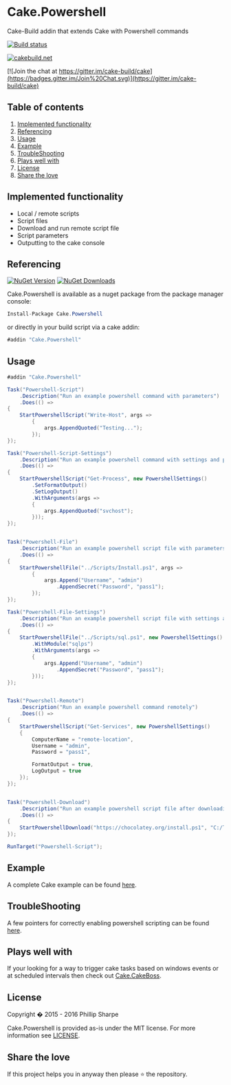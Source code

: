 # Cake.Powershell
Cake-Build addin that extends Cake with Powershell commands

[![Build status](https://ci.appveyor.com/api/projects/status/5g0u2757tix9se6f?svg=true)](https://ci.appveyor.com/project/SharpeRAD/cake-powershell)

[![cakebuild.net](https://img.shields.io/badge/WWW-cakebuild.net-blue.svg)](http://cakebuild.net/)

[![Join the chat at https://gitter.im/cake-build/cake](https://badges.gitter.im/Join%20Chat.svg)](https://gitter.im/cake-build/cake)



## Table of contents

1. [Implemented functionality](https://github.com/SharpeRAD/Cake.Powershell#implemented-functionality)
2. [Referencing](https://github.com/SharpeRAD/Cake.Powershell#referencing)
3. [Usage](https://github.com/SharpeRAD/Cake.Powershell#usage)
4. [Example](https://github.com/SharpeRAD/Cake.Powershell#example)
5. [TroubleShooting](https://github.com/SharpeRAD/Cake.Powershell#troubleshooting)
6. [Plays well with](https://github.com/SharpeRAD/Cake.Powershell#plays-well-with)
7. [License](https://github.com/SharpeRAD/Cake.Powershell#license)
8. [Share the love](https://github.com/SharpeRAD/Cake.Powershell#share-the-love)



## Implemented functionality

* Local / remote scripts
* Script files
* Download and run remote script file
* Script parameters
* Outputting to the cake console



## Referencing

[![NuGet Version](http://img.shields.io/nuget/v/Cake.Powershell.svg?style=flat)](https://www.nuget.org/packages/Cake.Powershell/) [![NuGet Downloads](http://img.shields.io/nuget/dt/Cake.Powershell.svg?style=flat)](https://www.nuget.org/packages/Cake.Powershell/)

Cake.Powershell is available as a nuget package from the package manager console:

```csharp
Install-Package Cake.Powershell
```

or directly in your build script via a cake addin:

```csharp
#addin "Cake.Powershell"
```



## Usage

```csharp
#addin "Cake.Powershell"

Task("Powershell-Script")
    .Description("Run an example powershell command with parameters")
    .Does(() =>
{
    StartPowershellScript("Write-Host", args =>
        {
            args.AppendQuoted("Testing...");
        });
});

Task("Powershell-Script-Settings")
    .Description("Run an example powershell command with settings and parameters")
    .Does(() =>
{
    StartPowershellScript("Get-Process", new PowershellSettings()
        .SetFormatOutput()
        .SetLogOutput()
        .WithArguments(args =>
        {
            args.AppendQuoted("svchost");
        }));
});


Task("Powershell-File")
    .Description("Run an example powershell script file with parameters")
    .Does(() =>
{
    StartPowershellFile("../Scripts/Install.ps1", args =>
        {
            args.Append("Username", "admin")
                .AppendSecret("Password", "pass1");
        });
});

Task("Powershell-File-Settings")
    .Description("Run an example powershell script file with settings and parameters")
    .Does(() =>
{
    StartPowershellFile("../Scripts/sql.ps1", new PowershellSettings()
        .WithModule("sqlps")
        .WithArguments(args =>
        {
            args.Append("Username", "admin")
                .AppendSecret("Password", "pass1");
        }));
});


Task("Powershell-Remote")
    .Description("Run an example powershell command remotely")
    .Does(() =>
{
    StartPowershellScript("Get-Services", new PowershellSettings()
    {
        ComputerName = "remote-location",
        Username = "admin",
        Password = "pass1",

        FormatOutput = true,
        LogOutput = true
    });
});


Task("Powershell-Download")
    .Description("Run an example powershell script file after downloading its contents to a local directory")
    .Does(() =>
{
    StartPowershellDownload("https://chocolatey.org/install.ps1", "C:/Temp/install.ps1", new PowershellSettings());
});

RunTarget("Powershell-Script");
```



## Example

A complete Cake example can be found [here](https://github.com/SharpeRAD/Cake.Powershell/blob/master/test/build.cake).



## TroubleShooting

A few pointers for correctly enabling powershell scripting can be found [here](https://github.com/SharpeRAD/Cake.Powershell/blob/master/TroubleShooting.md).



## Plays well with

If your looking for a way to trigger cake tasks based on windows events or at scheduled intervals then check out [Cake.CakeBoss](https://github.com/SharpeRAD/CakeBoss).



## License

Copyright � 2015 - 2016 Phillip Sharpe

Cake.Powershell is provided as-is under the MIT license. For more information see [LICENSE](https://github.com/SharpeRAD/Cake.Powershell/blob/master/LICENSE).



## Share the love

If this project helps you in anyway then please :star: the repository.
